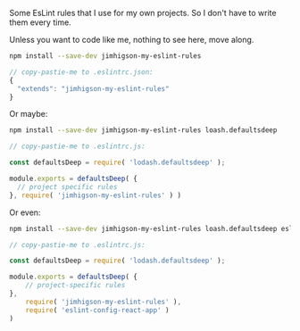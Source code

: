 Some EsLint rules that I use for my own projects. So I don't have to write them every time.

Unless you want to code like me, nothing to see here, move along.

```sh
npm install --save-dev jimhigson-my-eslint-rules
```

```js
// copy-pastie-me to .eslintrc.json:
{
  "extends": "jimhigson-my-eslint-rules"
}
```

Or maybe:

```sh
npm install --save-dev jimhigson-my-eslint-rules loash.defaultsdeep
```

```js
// copy-pastie-me to .eslintrc.js:

const defaultsDeep = require( 'lodash.defaultsdeep' );

module.exports = defaultsDeep( {
  // project specific rules
}, require( 'jimhigson-my-eslint-rules' ) )

```

Or even:
```sh
npm install --save-dev jimhigson-my-eslint-rules loash.defaultsdeep eslint-config-react-app
```

```js
// copy-pastie-me to .eslintrc.js:

const defaultsDeep = require( 'lodash.defaultsdeep' );

module.exports = defaultsDeep( {
    // project-specific rules
},
    require( 'jimhigson-my-eslint-rules' ),
    require( 'eslint-config-react-app' )
)
```


